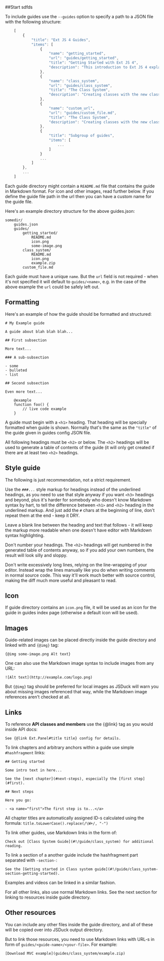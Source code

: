 ##Start 
sdfds

To include guides use the `--guides` option to specify a path to a JSON file with the following structure:

```javascript
    [
        {
            "title": "Ext JS 4 Guides",
            "items": [
                {
                    "name": "getting_started",
                    "url": "guides/getting_started",
                    "title": "Getting Started with Ext JS 4",
                    "description": "This introduction to Ext JS 4 explains how you can get started."
                },
                {
                    "name": "class_system",
                    "url": "guides/class_system",
                    "title": "The Class System",
                    "description": "Creating classes with the new class system in Ext JS 4.x."
                },
                {
                    "name": "custom_url",
                    "url": "guides/custom_file.md",
                    "title": "The Class System",
                    "description": "Creating classes with the new class system in Ext JS 4.x."
                },
                {
                    "title": "Subgroup of guides",
                    "items": [
                        ...
                    ]
                }
                ...
            ]
        },
        ...
    ]
```

Each guide directory might contain a `README.md` file that contains the guide in Markdown format. For icon and other images, read further below. If you define the guide file path in the url then you can have a custom name for the guide file.

Here's an example directory structure for the above guides.json:

    somedir/
        guides.json
        guides/
            getting_started/
                README.md
                icon.png
                some-image.png
            class_system/
                README.md
                icon.png
                example.zip
            custom_file.md

Each guide must have a unique `name`. But the `url` field is not required - when it's not specified it will default to `guides/<name>`, e.g. in the case of the above example the `url` could be safely left out.

## Formatting

Here's an example of how the guide should be formatted and structured:

    # My Example guide

    A guide about blah blah blah...

    ## First subsection

    More text...

    ### A sub-subsection

    - some
    - bulleted
    - list

    ## Second subsection

    Even more text...

        @example
        function foo() {
            // live code example
        }

A guide must begin with a `<h1>` heading. That heading will be specially formatted when guide is shown. Normally that's the same as the `"title"` of the guide given in guides config JSON file.

All following headings must be `<h2>` or below. The `<h2>` headings will be used to generate a table of contents of the guide (it will only get created if there are at least two `<h2>` headings.

## Style guide

The following is just recommendation, not a strict requirement.

Use the `###...` style markup for headings instead of the underlined headings, as you need to use that style anyway if you want `<h3>` headings and beyond, plus it's harder for somebody who doesn't know Markdown syntax by hart, to tell the difference between `<h1>` and `<h2>` heading in the underlined markup. And just add the `#` chars at the beginning of line, don't repeat them at the end - keep it DRY.

Leave a blank line between the heading and text that follows - it will keep the markup more readable when one doesn't have editor with Markdown syntax highlighting.

Don't number your headings. The `<h2>` headings will get numbered in the generated table of contents anyway, so if you add your own numbers, the result will look silly and sloppy.

Don't write excessively long lines, relying on the line-wrapping of your editor. Instead wrap the lines manually like you do when writing comments in normal source code. This way it'll work much better with source control, making the diff much more useful and pleasant to read.

## Icon

If guide directory contains an `icon.png` file, it will be used as an icon for the guide in guides index page (otherwise a default icon will be used).

## Images

Guide-related images can be placed directly inside the guide directory and linked with and `{@img}` tag:

    {@img some-image.png Alt text}

One can also use the Markdown image syntax to include images from any URL:

    ![Alt text](http://example.com/logo.png)

But `{@img}` tag should be preferred for local images as JSDuck will warn you about missing images referenced that way, while the Markdown image references aren't checked at all.

## Links

To reference **API classes and members** use the {@link} tag as you would inside API docs:

    See {@link Ext.Panel#title title} config for details.

To link chapters and arbitrary anchors within a guide use simple `#hashfragment` links:

    ## Getting started

    Some intro text in here...

    See the [next chapter](#next-steps), especially the [first step](#first).

    ## Next steps

    Here you go:

    - <a name="first">The first step is to...</a>

All chapter titles are automatically assigned ID-s calculated using the formula: `title.toLowerCase().replace(/\W+/, "-")`

To link other guides, use Markdown links in the form of:

    Check out [Class System Guide](#!/guide/class_system) for additional reading.

To link a section of a another guide include the hashfragment part separated with `-section-`:

    See the [Getting started in Class system guide](#!/guide/class_system-section-getting-started).

Examples and videos can be linked in a similar fashion.

For all other links, also use normal Markdown links. See the next section for linking to resources inside guide directory.

## Other resources

You can include any other files inside the guide directory, and all of these will be copied over into JSDuck output directory.

But to link those resources, you need to use Markdown links with URL-s in form of `guides/<guide-name>/<your-file>`. For example:

    [Download MVC example](guides/class_system/example.zip)